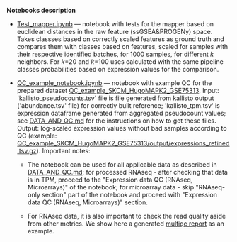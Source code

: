 **Notebooks description**
- [Test_mapper.ipynb](Test_mapper.ipynb) — notebook with tests for the mapper based on euclidean distances in the raw feature (ssGSEA&PROGENy) space. Takes classses based on correctly scaled features as ground truth and compares them with classes based on features, scaled for samples with their respective identified batches, for 1000 samples, for different *k* neighbors. For *k*=20 and *k*=100 uses calculated with the same pipeline classes probabilities based on expression values for the comparison.

- [QC_example_notebook.ipynb](QC_example_notebook.ipynb) — notebook with example QC for the prepared dataset [QC_example_SKCM_HugoMAPK2_GSE75313](QC_example_SKCM_HugoMAPK2_GSE75313). Input: 'kallisto_pseudocounts.tsv' file is file generated from kallisto output ('abundance.tsv' file) for correctly built reference; 'kallisto_tpm.tsv' is expression dataframe generated from aggregated pseudocount values; see  [DATA_AND_QC.md](DATA_AND_QC.md) for the instructions on how to get these files. Output: log-scaled expression values without bad samples according to QC (example: [QC_example_SKCM_HugoMAPK2_GSE75313/output/expressions_refined.tsv.gz](QC_example_SKCM_HugoMAPK2_GSE75313/output/expressions_refined.tsv.gz)). Important notes:
 
    - The notebook can be used for all applicable data as described in [DATA_AND_QC.md](DATA_AND_QC.md); for processed RNAseq - after checking that data is in TPM, proceed to the "Expression data QC (RNAseq, Microarrays)" of the notebook; for microarray data - skip "RNAseq-only section" part of the notebook and proceed with  "Expression data QC (RNAseq, Microarrays)" section.
      
    - For RNAseq data, it is also important to check the read quality aside from other metrics. We show here a generated [multiqc report](QC_example_SKCM_HugoMAPK2_GSE75313/multiqc_report.html) as an example.